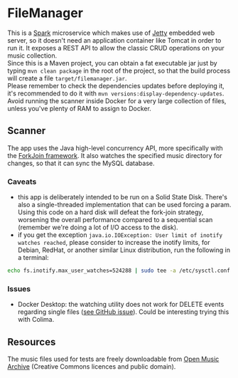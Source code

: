 # FileManager

This is a [Spark](http://sparkjava.com/) microservice which makes use of [Jetty](https://www.eclipse.org/jetty/) 
embedded web server, so it doesn't need an application container like Tomcat in order to
run it. It exposes a REST API to allow the classic CRUD operations on your music collection.  
Since this is a Maven project, you can obtain a fat executable jar just by typing `mvn clean package` in the root of the
project, so that the build process will create a file `target/filemanager.jar`.  
Please remember to check the dependencies updates before deploying it, it's recommended to do it with 
`mvn versions:display-dependency-updates`.  
Avoid running the scanner inside Docker for a very large collection of files, unless you've plenty of RAM to
assign to Docker.

## Scanner

The app uses the Java high-level concurrency API, more specifically with the [ForkJoin framework](https://docs.oracle.com/javase/tutorial/essential/concurrency/forkjoin.html).
It also watches the specified music directory for changes, so that it can sync the MySQL database.

### Caveats

* this app is deliberately intended to be run on a Solid State Disk. There's also a 
single-threaded implementation that can be used forcing a param. Using this code on a hard disk will defeat the fork-join strategy, worsening the overall
performance compared to a sequential scan (remember we're doing a lot of I/O access to the disk).
* if you get the exception `java.io.IOException: User limit of inotify watches reached`, please consider to increase the
inotify limits, for Debian, RedHat, or another similar Linux distribution, run the following in a terminal:
```bash
echo fs.inotify.max_user_watches=524288 | sudo tee -a /etc/sysctl.conf && sudo sysctl -p
```

### Issues
* Docker Desktop: the watching utility does not work for DELETE events regarding single files ([see GitHub issue](https://github.com/docker/desktop-linux/issues/99#issuecomment-1416803908)). Could be
interesting trying this with Colima.

## Resources

The music files used for tests are freely downloadable from [Open Music Archive](http://www.openmusicarchive.org/) 
(Creative Commons licences and public domain). 